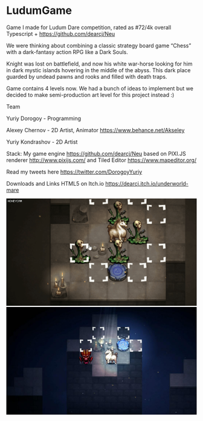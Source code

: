 # LudumGame
Game I made for Ludum Dare competition, rated as #72/4k overall
Typescript + https://github.com/dearcj/Neu

We were thinking about combining a classic strategy board game “Chess” with a dark-fantasy action RPG like a Dark Souls.

Knight was lost on battlefield, and now his white war-horse looking for him in dark mystic islands hovering in the middle of the abyss. This dark place guarded by undead pawns and rooks and filled with death traps.

Game contains 4 levels now. We had a bunch of ideas to implement but we decided to make semi-production art level for this project instead :)

Team

Yuriy Dorogoy - Programming

Alexey Chernov - 2D Artist, Animator https://www.behance.net/Akseley

Yuriy Kondrashov - 2D Artist

Stack: My game engine https://github.com/dearcj/Neu based on PIXI.JS renderer http://www.pixijs.com/ and Tiled Editor https://www.mapeditor.org/

Read my tweets here https://twitter.com/DorogoyYuriy

Downloads and Links
 HTML5 on Itch.io
https://dearcj.itch.io/underworld-mare


![](12247.gif)
![](12176.jpg)
